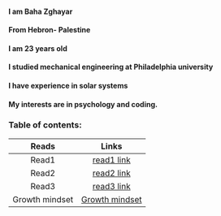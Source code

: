 

#### I am Baha Zghayar
#### From Hebron- Palestine
#### I am 23 years old
#### I studied mechanical engineering at Philadelphia university
#### I have experience in solar systems
#### My interests are in psychology and coding.

### Table of contents: 

|     Reads            |        Links                                                                                   |
|:--------------------:|:------------------------------------------------------------------------------------------:    |
|     Read1            |  [read1 link](https://github.com/bahazghayar/reading-notes/blob/main/read1.md/)                |
|     Read2            |  [read2 link](https://github.com/bahazghayar/reading-notes/blob/main/read2.md/)                |
|     Read3            |  [read3 link](https://github.com/bahazghayar/reading-notes/blob/main/read3.md/)                |
|     Growth mindset   |  [Growth mindset](https://github.com/bahazghayar/reading-notes/blob/main/growthmindset.md/)    |  
